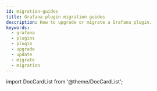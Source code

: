 ```yaml
---
id: migration-guides
title: Grafana plugin migration guides
description: How to upgrade or migrate a Grafana plugin.
keywords:
  - grafana
  - plugins
  - plugin
  - upgrade
  - update
  - migrate
  - migration
---
```


import DocCardList from '@theme/DocCardList';

<DocCardList />
